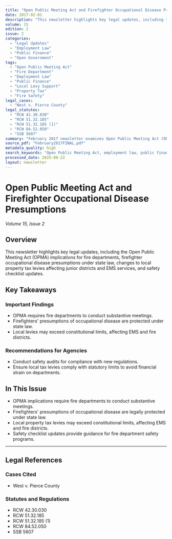 ```yaml
---
title: "Open Public Meeting Act and Firefighter Occupational Disease Presumptions"
date: 2017-02-01
description: "This newsletter highlights key legal updates, including the Open Public Meeting Act (OPMA) implications for fire departments, firefighter occupational disease presumptions under state law, changes to local property tax levies affecting junior districts and EMS services, and safety checklist updates."
volume: 15
edition: 2
issue: 2
categories:
  - "Legal Updates"
  - "Employment Law"
  - "Public Finance"
  - "Open Government"
tags:
  - "Open Public Meeting Act"
  - "Fire Department"
  - "Employment Law"
  - "Public Finance"
  - "Local Levy Support"
  - "Property Tax"
  - "Fire Safety"
legal_cases:
  - "West v. Pierce County"
legal_statutes:
  - "RCW 42.30.030"
  - "RCW 51.32.185"
  - "RCW 51.32.185 (1)"
  - "RCW 84.52.050"
  - "SSB 5607"
summary: "February 2017 newsletter examines Open Public Meeting Act (OPMA) requirements for fire departments under RCW 42.30.030, analyzes firefighter occupational disease presumptions under RCW 51.32.185 including West v. Pierce County precedent, discusses local property tax levy changes affecting junior districts and EMS services per RCW 84.52.050, and provides updated safety checklist requirements for compliance."
source_pdf: "February2017FINAL.pdf"
metadata_quality: high
search_keywords: "Open Public Meeting Act, employment law, public finance, local levy support, property tax, fire department, safety checklist, RCW 42.30.030, RCW 51.32.185, RCW 84.52.050"
processed_date: 2025-08-22
layout: newsletter
---
```


# Open Public Meeting Act and Firefighter Occupational Disease Presumptions

*Volume 15, Issue 2*

## Overview

This newsletter highlights key legal updates, including the Open Public Meeting Act (OPMA) implications for fire departments, firefighter occupational disease presumptions under state law, changes to local property tax levies affecting junior districts and EMS services, and safety checklist updates.

## Key Takeaways

### Important Findings

- OPMA requires fire departments to conduct substantive meetings.
- Firefighters' presumptions of occupational disease are protected under state law.
- Local levies may exceed constitutional limits, affecting EMS and fire districts.

### Recommendations for Agencies

- Conduct safety audits for compliance with new regulations.
- Ensure local tax levies comply with statutory limits to avoid financial strain on departments.

## In This Issue

- OPMA implications require fire departments to conduct substantive meetings.
- Firefighters' presumptions of occupational disease are legally protected under state law.
- Local property tax levies may exceed constitutional limits, affecting EMS and fire districts.
- Safety checklist updates provide guidance for fire department safety programs.

---

## Legal References

### Cases Cited

- West v. Pierce County

### Statutes and Regulations

- RCW 42.30.030
- RCW 51.32.185
- RCW 51.32.185 (1)
- RCW 84.52.050
- SSB 5607

